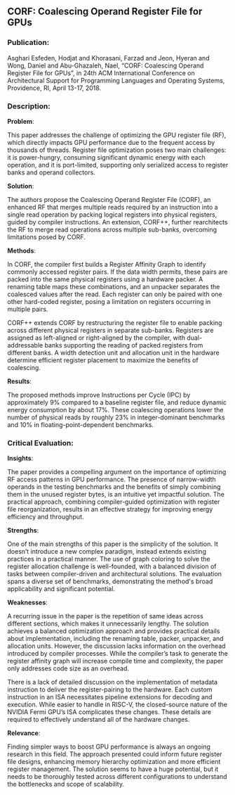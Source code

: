 ## CORF: Coalescing Operand Register File for GPUs

### Publication:
Asghari Esfeden, Hodjat and Khorasani, Farzad and Jeon, Hyeran and Wong, Daniel and Abu-Ghazaleh, Nael, “CORF: Coalescing Operand Register File for GPUs”, in 24th ACM International Conference on Architectural Support for Programming Languages and Operating Systems, Providence, RI, April 13-17, 2018.

### Description: 

**Problem**:

This paper addresses the challenge of optimizing the GPU register file (RF), which directly impacts GPU performance due to the frequent access by thousands of threads. Register file optimization poses two main challenges: it is power-hungry, consuming significant dynamic energy with each operation, and it is port-limited, supporting only serialized access to register banks and operand collectors.

**Solution**:

The authors propose the Coalescing Operand Register File (CORF), an enhanced RF that merges multiple reads required by an instruction into a single read operation by packing logical registers into physical registers, guided by compiler instructions. An extension, CORF++, further rearchitects the RF to merge read operations across multiple sub-banks, overcoming limitations posed by CORF.

**Methods**:

In CORF, the compiler first builds a Register Affinity Graph to identify commonly accessed register pairs. If the data width permits, these pairs are packed into the same physical registers using a hardware packer. A renaming table maps these combinations, and an unpacker separates the coalesced values after the read. Each register can only be paired with one other hard-coded register, posing a limitation on registers occurring in multiple pairs.

CORF++ extends CORF by restructuring the register file to enable packing across different physical registers in separate sub-banks. Registers are assigned as left-aligned or right-aligned by the compiler, with dual-addressable banks supporting the reading of packed registers from different banks. A width detection unit and allocation unit in the hardware determine efficient register placement to maximize the benefits of coalescing.

**Results**:

The proposed methods improve Instructions per Cycle (IPC) by approximately 9% compared to a baseline register file, and reduce dynamic energy consumption by about 17%. These coalescing operations lower the number of physical reads by roughly 23% in integer-dominant benchmarks and 10% in floating-point-dependent benchmarks.

### Critical Evaluation:

**Insights**:

The paper provides a compelling argument on the importance of optimizing RF access patterns in GPU performance. The presence of narrow-width operands in the testing benchmarks and the benefits of simply combining them in the unused register bytes, is an intuitive yet impactful solution. The practical approach, combining compiler-guided optimization with register file reorganization, results in an effective strategy for improving energy efficiency and throughput.

**Strengths**:

One of the main strengths of this paper is the simplicity of the solution. It doesn’t introduce a new complex paradigm, instead extends existing practices in a practical manner. The use of graph coloring to solve the register allocation challenge is well-founded, with a balanced division of tasks between compiler-driven and architectural solutions. The evaluation spans a diverse set of benchmarks, demonstrating the method's broad applicability and significant potential.

**Weaknesses**:

A recurring issue in the paper is the repetition of same ideas across different sections, which makes it unnecessarily lengthy. The solution achieves a balanced optimization approach and provides practical details about implementation, including the renaming table, packer, unpacker, and allocation units. However, the discussion lacks information on the overhead introduced by compiler processes. While the compiler’s task to generate the register affinity graph will increase compile time and complexity, the paper only addresses code size as an overhead. 

There is a lack of detailed discussion on the implementation of metadata instruction to deliver the register-pairing to the hardware. Each custom instruction in an ISA necessitates pipeline extensions for decoding and execution. While easier to handle in RISC-V, the closed-source nature of the NVIDIA Fermi GPU’s ISA complicates these changes. These details are required to effectively understand all of the hardware changes.

**Relevance**:

Finding simpler ways to boost GPU performance is always an ongoing research in this field. The approach presented could inform future register file designs, enhancing memory hierarchy optimization and more efficient register management. The solution seems to have a huge potential, but it needs to be thoroughly tested across different configurations to understand the bottlenecks and scope of scalability.

